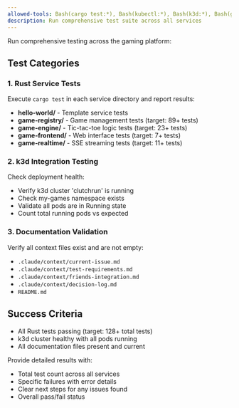 ```yaml
---
allowed-tools: Bash(cargo test:*), Bash(kubectl:*), Bash(k3d:*), Bash(git:*)
description: Run comprehensive test suite across all services
---
```


Run comprehensive testing across the gaming platform:

## Test Categories

### 1. Rust Service Tests
Execute `cargo test` in each service directory and report results:
- **hello-world/** - Template service tests
- **game-registry/** - Game management tests (target: 89+ tests)
- **game-engine/** - Tic-tac-toe logic tests (target: 23+ tests)  
- **game-frontend/** - Web interface tests (target: 7+ tests)
- **game-realtime/** - SSE streaming tests (target: 11+ tests)

### 2. k3d Integration Testing
Check deployment health:
- Verify k3d cluster 'clutchrun' is running
- Check my-games namespace exists
- Validate all pods are in Running state
- Count total running pods vs expected

### 3. Documentation Validation
Verify all context files exist and are not empty:
- `.claude/context/current-issue.md`
- `.claude/context/test-requirements.md`
- `.claude/context/friends-integration.md`
- `.claude/context/decision-log.md`
- `README.md`

## Success Criteria
- All Rust tests passing (target: 128+ total tests)
- k3d cluster healthy with all pods running
- All documentation files present and current

Provide detailed results with:
- Total test count across all services
- Specific failures with error details
- Clear next steps for any issues found
- Overall pass/fail status